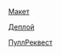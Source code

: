 [Макет](https://disk.yandex.ru/d/7XlFZkYMjtOs-Q)

[Деплой](https://maxflying.diploma.nomoredomains.icu)

[ПуллРеквест](https://github.com/maxFlying/movies-explorer-frontend/pull/2)
